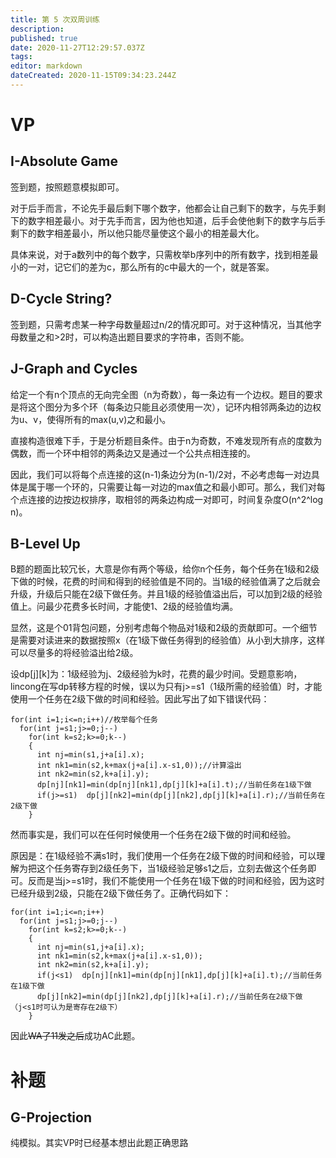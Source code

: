 ```yaml
---
title: 第 5 次双周训练
description: 
published: true
date: 2020-11-27T12:29:57.037Z
tags: 
editor: markdown
dateCreated: 2020-11-15T09:34:23.244Z
---
```


# VP
## I-Absolute Game
签到题，按照题意模拟即可。

对于后手而言，不论先手最后剩下哪个数字，他都会让自己剩下的数字，与先手剩下的数字相差最小。对于先手而言，因为他也知道，后手会使他剩下的数字与后手剩下的数字相差最小，所以他只能尽量使这个最小的相差最大化。

具体来说，对于a数列中的每个数字，只需枚举b序列中的所有数字，找到相差最小的一对，记它们的差为c，那么所有的c中最大的一个，就是答案。
## D-Cycle String?
签到题，只需考虑某一种字母数量超过n/2的情况即可。对于这种情况，当其他字母数量之和>2时，可以构造出题目要求的字符串，否则不能。
## J-Graph and Cycles
给定一个有n个顶点的无向完全图（n为奇数），每一条边有一个边权。题目的要求是将这个图分为多个环（每条边只能且必须使用一次），记环内相邻两条边的边权为u、v，使得所有的max(u,v)之和最小。

直接构造很难下手，于是分析题目条件。由于n为奇数，不难发现所有点的度数为偶数，而一个环中相邻的两条边又是通过一个公共点相连接的。

因此，我们可以将每个点连接的这(n-1)条边分为(n-1)/2对，不必考虑每一对边具体是属于哪一个环的，只需要让每一对边的max值之和最小即可。那么，我们对每个点连接的边按边权排序，取相邻的两条边构成一对即可，时间复杂度O(n^2^log n)。
## B-Level Up
B题的题面比较冗长，大意是你有两个等级，给你n个任务，每个任务在1级和2级下做的时候，花费的时间和得到的经验值是不同的。当1级的经验值满了之后就会升级，升级后只能在2级下做任务。并且1级的经验值溢出后，可以加到2级的经验值上。问最少花费多长时间，才能使1、2级的经验值均满。

显然，这是个01背包问题，分别考虑每个物品对1级和2级的贡献即可。一个细节是需要对读进来的数据按照x（在1级下做任务得到的经验值）从小到大排序，这样可以尽量多的将经验溢出给2级。

设dp[j][k]为：1级经验为j、2级经验为k时，花费的最少时间。受题意影响，lincong在写dp转移方程的时候，误以为只有j>=s1（1级所需的经验值）时，才能使用一个任务在2级下做的时间和经验。因此写出了如下错误代码：

    for(int i=1;i<=n;i++)//枚举每个任务
      for(int j=s1;j>=0;j--)
        for(int k=s2;k>=0;k--)
        {
      	  int nj=min(s1,j+a[i].x);
      	  int nk1=min(s2,k+max(j+a[i].x-s1,0));//计算溢出
      	  int nk2=min(s2,k+a[i].y);
      	  dp[nj][nk1]=min(dp[nj][nk1],dp[j][k]+a[i].t);//当前任务在1级下做
      	  if(j>=s1)  dp[j][nk2]=min(dp[j][nk2],dp[j][k]+a[i].r);//当前任务在2级下做
        }
然而事实是，我们可以在任何时候使用一个任务在2级下做的时间和经验。

原因是：在1级经验不满s1时，我们使用一个任务在2级下做的时间和经验，可以理解为把这个任务寄存到2级任务下，当1级经验足够s1之后，立刻去做这个任务即可。反而是当j>=s1时，我们不能使用一个任务在1级下做的时间和经验，因为这时已经升级到2级，只能在2级下做任务了。正确代码如下：

    for(int i=1;i<=n;i++)
      for(int j=s1;j>=0;j--)
        for(int k=s2;k>=0;k--)
        {
      	  int nj=min(s1,j+a[i].x);
      	  int nk1=min(s2,k+max(j+a[i].x-s1,0));
      	  int nk2=min(s2,k+a[i].y);
      	  if(j<s1)  dp[nj][nk1]=min(dp[nj][nk1],dp[j][k]+a[i].t);//当前任务在1级下做
      	  dp[j][nk2]=min(dp[j][nk2],dp[j][k]+a[i].r);//当前任务在2级下做（j<s1时可认为是寄存在2级下）
        }
因此~~WA了11发之后~~成功AC此题。
# 补题
## G-Projection
纯模拟。其实VP时已经基本想出此题正确思路